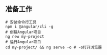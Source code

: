 
## 准备工作

```shell
# 安装命令行工具
npm i @angular/cli -g
# 创建Angular项目
ng new my-project
# 运行Angular项目
cd my-project/ && ng serve -o # -o打开浏览器
```
